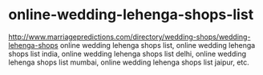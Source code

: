 # online-wedding-lehenga-shops-list
http://www.marriagepredictions.com/directory/wedding-shops/wedding-lehenga-shops online wedding lehenga shops list, online wedding lehenga shops list india, online wedding lehenga shops list delhi, online wedding lehenga shops list mumbai, online wedding lehenga shops list jaipur, etc.
